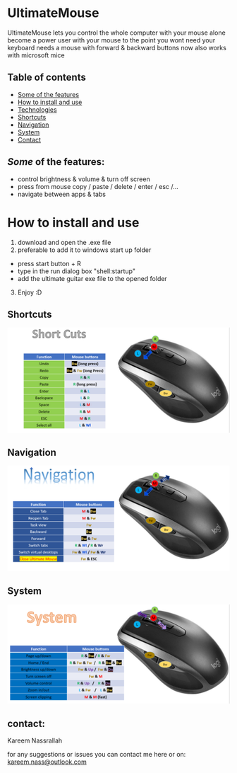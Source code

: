 # UltimateMouse
UltimateMouse lets you control the whole computer with your mouse alone
become a power user with your mouse to the point you wont need your keyboard
needs a mouse with forward & backward buttons
now also works with microsoft mice

## Table of contents
* [Some of the features](#Some-of-the-features)
* [How to install and use](#How-to-install-and-use)
* [Technologies](#technologies)
* [Shortcuts](#Shortcuts)
* [Navigation](#Navigation)
* [System](#System)
* [Contact](#contact)



## *Some* of the features:
* control brightness & volume & turn off screen
* press from mouse copy / paste / delete / enter / esc /...
* navigate between apps & tabs

# How to install and use
1. download and open the .exe file 
2. preferable to add it to windows start up folder
  * press   start button + R
  * type in the run dialog box  "shell:startup"
  * add the ultimate guitar exe file to the opened folder
3. Enjoy :D

## Shortcuts
![alt text](https://github.com/kareemNass2357/UltimateMouse/blob/main/shortcut.PNG?raw=true)
## Navigation
![alt text](https://github.com/kareemNass2357/UltimateMouse/blob/main/navigation.PNG?raw=true)
## System
![alt text](https://github.com/kareemNass2357/UltimateMouse/blob/main/system.PNG?raw=true)


## contact:
Kareem Nassrallah

for any suggestions or issues you can contact me here or on: kareem.nass@outlook.com

